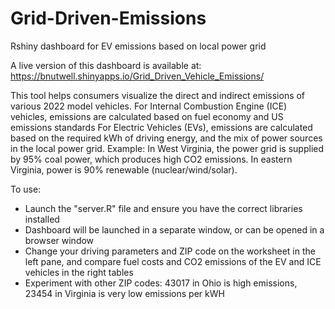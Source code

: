 # Grid-Driven-Emissions
 Rshiny dashboard for EV emissions based on local power grid

A live version of this dashboard is available at:
https://bnutwell.shinyapps.io/Grid_Driven_Vehicle_Emissions/

This tool helps consumers visualize the direct and indirect emissions of various 2022 model vehicles.
For Internal Combustion Engine (ICE) vehicles, emissions are calculated based on fuel economy and US emissions standards
For Electric Vehicles (EVs), emissions are calculated based on the required kWh of driving energy, and the mix of power sources in the local power grid.
Example: In West Virginia, the power grid is supplied by 95% coal power, which produces high CO2 emissions.  In eastern Virginia, power is 90% renewable (nuclear/wind/solar).

To use:
- Launch the "server.R" file and ensure you have the correct libraries installed
- Dashboard will be launched in a separate window, or can be opened in a browser window
- Change your driving parameters and ZIP code on the worksheet in the left pane, and compare fuel costs and CO2 emissions of the EV and ICE vehicles in the right tables
- Experiment with other ZIP codes:  43017 in Ohio is high emissions, 23454 in Virginia is very low emissions per kWH
